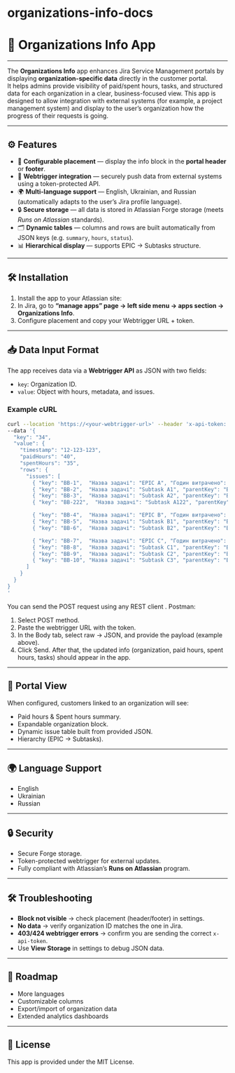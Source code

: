 # organizations-info-docs
# 📘 Organizations Info App

---

The **Organizations Info** app enhances Jira Service Management portals by displaying **organization-specific data** directly in the customer portal.  
It helps admins provide visibility of paid/spent hours, tasks, and structured data for each organization in a clear, business-focused view. This app is designed to allow integration with external systems (for example, a project management system) and display to the user’s organization how the progress of their requests is going.

---

## ⚙️ Features
- 📍 **Configurable placement** — display the info block in the **portal header** or **footer**.  
- 🔗 **Webtrigger integration** — securely push data from external systems using a token-protected API.  
- 🌍 **Multi-language support** — English, Ukrainian, and Russian (automatically adapts to the user’s Jira profile language).  
- 🔒 **Secure storage** — all data is stored in Atlassian Forge storage (meets *Runs on Atlassian* standards).  
- 🗂 **Dynamic tables** — columns and rows are built automatically from JSON keys (e.g. `summary`, `hours`, `status`).  
- 📊 **Hierarchical display** — supports EPIC → Subtasks structure.

---

## 🛠 Installation
1. Install the app to your Atlassian site:
2. In Jira, go to **“manage apps” page → left side menu → apps section → Organizations Info**.   
3. Configure placement and copy your Webtrigger URL + token.

---

## 📥 Data Input Format
The app receives data via a **Webtrigger API** as JSON with two fields:
- `key`: Organization ID.  
- `value`: Object with hours, metadata, and issues.  

### Example cURL
```bash
curl --location 'https://<your-webtrigger-url>' --header 'x-api-token: <YOUR_TOKEN>' --header 'Content-Type: application/json' 
--data '{
  "key": "34",
  "value": {
    "timestamp": "12-123-123",
    "paidHours": "40",
    "spentHours": "35",
    "rows": {
      "issues": [
        { "key": "BB-1",  "Назва задачі": "EPIC A", "Годин витрачено": 5, "Статус": "In Progress" },
        { "key": "BB-2",  "Назва задачі": "Subtask A1", "parentKey": "BB-1", "Годин витрачено": 2.5 },
        { "key": "BB-3",  "Назва задачі": "Subtask A2", "parentKey": "BB-1", "Годин витрачено": 1.2 },
        { "key": "BB-222",  "Назва задачі": "Subtask A122", "parentKey": "BB-1", "Годин витрачено": 1.2 },

        { "key": "BB-4",  "Назва задачі": "EPIC B", "Годин витрачено": 8, "Статус": "Done" },
        { "key": "BB-5",  "Назва задачі": "Subtask B1", "parentKey": "BB-4", "Годин витрачено": 3.0 },
        { "key": "BB-6",  "Назва задачі": "Subtask B2", "parentKey": "BB-4", "Годин витрачено": 2.0 },

        { "key": "BB-7",  "Назва задачі": "EPIC C", "Годин витрачено": 4.5, "Статус": "In Review" },
        { "key": "BB-8",  "Назва задачі": "Subtask C1", "parentKey": "BB-7", "Годин витрачено": 1.0 },
        { "key": "BB-9",  "Назва задачі": "Subtask C2", "parentKey": "BB-7", "Годин витрачено": 0.8 },
        { "key": "BB-10", "Назва задачі": "Subtask C3", "parentKey": "BB-7", "Годин витрачено": 1.2 }
      ]
    }
  }
}
'
```
You can send the POST request using any REST client .
Postman:
1. Select POST method.
2. Paste the webtrigger URL with the token.
3. In the Body tab, select raw → JSON, and provide the payload (example above).
4. Click Send.
After that, the updated info (organization, paid hours, spent hours, tasks) should appear in the app.  
---

## 👀 Portal View
When configured, customers linked to an organization will see:
- Paid hours & Spent hours summary.  
- Expandable organization block.  
- Dynamic issue table built from provided JSON.  
- Hierarchy (EPIC → Subtasks).  

---

## 🌍 Language Support
- English  
- Ukrainian  
- Russian  

---

## 🔒 Security
- Secure Forge storage.  
- Token-protected webtrigger for external updates.  
- Fully compliant with Atlassian’s **Runs on Atlassian** program.  

---

## 🛠 Troubleshooting
- **Block not visible** → check placement (header/footer) in settings.  
- **No data** → verify organization ID matches the one in Jira.  
- **403/424 webtrigger errors** → confirm you are sending the correct `x-api-token`.  
- Use **View Storage** in settings to debug JSON data.

---

## 🚀 Roadmap
- More languages  
- Customizable columns  
- Export/import of organization data  
- Extended analytics dashboards  

---

## 📄 License
This app is provided under the MIT License.  


